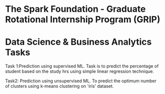 
# The Spark Foundation - Graduate Rotational Internship Program (GRIP)

# Data Science & Business Analytics Tasks 

Task 1:Prediction using supervised ML.
       Task is to predict the percentage of student based on the study hrs using simple linear regression technique.
       
Task2: Prediction using unsupervised ML. 
       To predict the optimum number of clusters using k-means clustering on 'iris' dataset.

